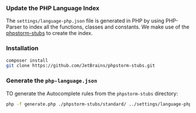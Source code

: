 ### Update the PHP Language Index

The `settings/language-php.json` file is generated in PHP by using PHP-Parser to index
all the functions, classes and constants. We make use of the [phpstorm-stubs](https://github.com/JetBrains/phpstorm-stubs)
to create the index.

### Installation

```bash
composer install
git clone https://github.com/JetBrains/phpstorm-stubs.git
```

### Generate the `php-language.json`

TO generate the Autocomplete rules from the `phpstorm-stubs` directory:

```bash
php -f generate.php ./phpstorm-stubs/standard/ ../settings/language-php.json
```
